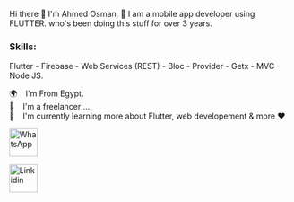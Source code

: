 Hi there 👋 I'm Ahmed Osman. 💪
I am a mobile app developer using FLUTTER. who's been doing this stuff for over 3 years.

### **Skills**: <br>
Flutter - Firebase - Web Services (REST) - Bloc - Provider - Getx - MVC - Node JS.

🌍   I'm From Egypt.<br>
🧑   I'm a freelancer ...<br>
🌱   I'm currently learning more about Flutter, web developement & more ❤️<br>


<a href="https://wa.me/+201016649685"><img src="https://upload.wikimedia.org/wikipedia/commons/thumb/6/6b/WhatsApp.svg/640px-WhatsApp.svg.png" alt="WhatsApp" width="50" height="50"></a>

<a href="[https://wa.me/+201016649685](https://www.linkedin.com/in/ahmed-osman-2a66081ba/)"><img src="https://cdn-icons-png.flaticon.com/512/174/174857.png" alt="Linkidin" width="50" height="50"></a>

